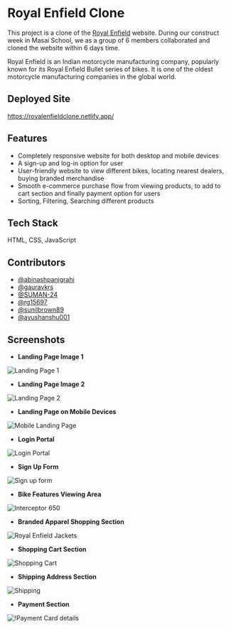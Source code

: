 # Royal Enfield Clone

This project is a clone of the [Royal Enfield](https://www.royalenfield.com/) website. During our construct week in Masai School, we as a group of 6 members collaborated and cloned the website within 6 days time.

Royal Enfield is an Indian motorcycle manufacturing company, popularly known for its Royal Enfield Bullet series of bikes. It is one of the oldest motorcycle manufacturing companies in the global world.


## Deployed Site  

https://royalenfieldclone.netlify.app/



## Features

- Completely responsive website for both desktop and mobile devices
- A sign-up and log-in option for user
- User-friendly website to view different bikes, locating nearest dealers, buying branded merchandise
- Smooth e-commerce purchase flow from viewing products, to add to cart section and finally payment option for users
- Sorting, Filtering, Searching different products




## Tech Stack

HTML, CSS, JavaScript




## Contributors

- [@abinashpanigrahi](https://github.com/abinashpanigrahi)
- [@gauravkrs](https://github.com/gauravkrs)
- [@SUMAN-24](https://github.com/SUMAN-24)
- [@rg15697](https://github.com/rg15697)
- [@sunilbrown89](https://github.com/sunilbrown89)
- [@ayushanshu001](https://github.com/ayushanshu001)



## Screenshots

- **Landing Page Image 1**

![Landing Page 1](https://github.com/SUMAN-24/Royal-Enfield/blob/main/Website%20Sneak%20Peeks/Landing%20Page%201.png?raw=true)


- **Landing Page Image 2**

![Landing Page 2](https://github.com/SUMAN-24/Royal-Enfield/blob/main/Website%20Sneak%20Peeks/Landing%20Page%202.png?raw=true)



- **Landing Page on Mobile Devices**

![Mobile Landing Page](https://github.com/SUMAN-24/Royal-Enfield/blob/main/Website%20Sneak%20Peeks/Landing%20page_mobile.jpg?raw=true)

- **Login Portal**

![Login Portal](https://github.com/SUMAN-24/Royal-Enfield/blob/main/Website%20Sneak%20Peeks/Login%20Portal.png?raw=true)

- **Sign Up Form**

![Sign up form](https://github.com/SUMAN-24/Royal-Enfield/blob/main/Website%20Sneak%20Peeks/Sign%20Up%20Form.png?raw=true)

- **Bike Features Viewing Area**

![Interceptor 650](https://github.com/SUMAN-24/Royal-Enfield/blob/main/Website%20Sneak%20Peeks/Bike%20Featues.png?raw=true)

- **Branded Apparel Shopping Section**

![Royal Enfield Jackets](https://github.com/SUMAN-24/Royal-Enfield/blob/main/Website%20Sneak%20Peeks/Royal%20Enfield%20Jackets%20Section.png?raw=true)

- **Shopping Cart Section**

![Shopping Cart](https://github.com/SUMAN-24/Royal-Enfield/blob/main/Website%20Sneak%20Peeks/Shopping%20Cart%20Section.png?raw=true)

- **Shipping Address Section**

![Shipping](https://github.com/SUMAN-24/Royal-Enfield/blob/main/Website%20Sneak%20Peeks/Shipping%20Address.png?raw=true)

- **Payment Section**

![!Payment Card details](https://github.com/SUMAN-24/Royal-Enfield/blob/main/Website%20Sneak%20Peeks/Payment%20Section.png?raw=true)